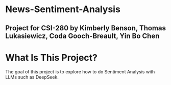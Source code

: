 # News-Sentiment-Analysis
## Project for CSI-280 by Kimberly Benson, Thomas Lukasiewicz, Coda Gooch-Breault, Yin Bo Chen

# What Is This Project?

The goal of this project is to explore how to do Sentiment Analysis with LLMs such as DeepSeek.

